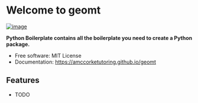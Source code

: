 # Welcome to geomt


[![image](https://img.shields.io/pypi/v/geomt.svg)](https://pypi.python.org/pypi/geomt)


**Python Boilerplate contains all the boilerplate you need to create a Python package.**


-   Free software: MIT License
-   Documentation: <https://amccorketutoring.github.io/geomt>


## Features

-   TODO

